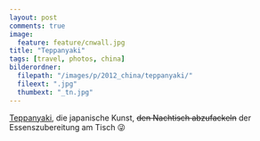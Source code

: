 ```yaml
---
layout: post
comments: true
image: 
  feature: feature/cnwall.jpg
title: "Teppanyaki"
tags: [travel, photos, china]
bilderordner:
  filepath: "/images/p/2012_china/teppanyaki/"
  fileext: ".jpg"
  thumbext: "_tn.jpg"
---
```


[Teppanyaki](http://en.wikipedia.org/wiki/Teppanyaki), die japanische Kunst, <s>den Nachtisch abzufackeln</s> der Essenszubereitung am Tisch :stuck_out_tongue_winking_eye:
